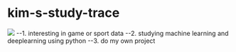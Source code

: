 # kim-s-study-trace
<img src="https://img.shields.io/badge/kim's study store-색상코드?style=flat-square&logo=로고명&logoColor=로고색"/>
--1. interesting in game or sport data  
--2. studying machine learning and deeplearning using python  
--3. do my own project  
